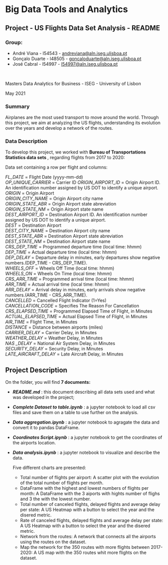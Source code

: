 # Big Data Tools and Analytics

## Project - US Flights Data Set Analysis - README

### Group:

   - André Viana - l54543 - andreviana@aln.iseg.ulisboa.pt
   - Gonçalo Duarte - l48505 - goncaloduarte@aln.iseg.ulisboa.pt
   - José Cabral - l54997 - l54997@aln.iseg.ulisboa.pt
<br>

Masters Data Analytics for Business - ISEG - University of Lisbon

May 2021

### Summary

Airplanes are the most used transport to move around the world. Through this project, we aim at analyzing the US flights, understanding its evolution over the years and develop a network of the routes.

### Data Description

To develop this project, we worked with <b> Bureau of Transportations Statistics data sets </b>, regarding flights from 2017 to 2020:

Data set containing a row per flight and columns:

<i>FL_DATE</i> = Flight Date (yyyy-mm-dd)  
<i>OP_UNIQUE_CARRIER</i> = Carrier ID 
<i>ORIGIN_AIRPORT_ID</i> = Origin Airport ID. An identification number assigned by US DOT to identify a unique airport.  
<i>ORIGIN</i> = Origin Airport  
<i>ORIGIN_CITY_NAME</i> = Origin Airport city name  
<i>ORIGIN_STATE_ABR</i> = Origin Airport state abreviation  
<i>ORIGIN_STATE_NM</i> = Origin Airport state name  
<i>DEST_AIRPORT_ID</i> = Destination Airport ID. An identification number assigned by US DOT to identify a unique airport.  
<i>DEST</i> = Destination Airport  
<i>DEST_CITY_NAME</i> = Destination Airport city name  
<i>DEST_STATE_ABR</i> = Destination Airport state abreviation  
<i>DEST_STATE_NM</i> = Destination Airport state name  
<i>CRS_DEP_TIME</i> = Programmed departure time (local time: hhmm)  
<i>DEP_TIME</i> = Actual departure time (local time: hhmm)  
<i>DEP_DELAY</i> = Departure delay in minutes, early departures show negative numbers.(DEP_TIME - CRS_DEP_TIME).  
<i>WHEELS_OFF</i> = Wheels Off Time (local time: hhmm)  
<i>WHEELS_ON</i> =  Wheels On Time (local time: hhmm)  
<i>CRS_ARR_TIME</i> = Programmed arrival time (local time: hhmm)  
<i>ARR_TIME</i> = Actual arrival time (local time: hhmm)  
<i>ARR_DELAY</i> = Arrival delay in minutes, early arrivals show negative numbers.(ARR_TIME - CRS_ARR_TIME).  
<i>CANCELLED</i> = Cancelled Flight Indicator (1=Yes)   
<i>CANCELLATION_CODE</i> = Specifies The Reason For Cancellation   
<i>CRS_ELAPSED_TIME</i> = Programmed Elapsed Time of Flight, in Minutes  
<i>ACTUAL_ELAPSED_TIME</i> = Actual Elapsed Time of Flight, in Minutes  
<i>AIR_TIME</i> = Flight Time, in Minutes  
<i>DISTANCE</i> = Distance between airports (miles)  
<i>CARRIER_DELAY</i> = Carrier Delay, in Minutes  
<i>WEATHER_DELAY</i> = Weather Delay, in Minutes  
<i>NAS _DELAY</i> = National Air System Delay, in Minutes  
<i>SECURITY_DELAY</i> = Security Delay, in Minutes  
<i>LATE_AIRCRAFT_DELAY</i> = Late Aircraft Delay, in Minutes  

## Project Description


On the folder, you will find <b>7 documents: </b> 
  

  - <b><i>README.md</i></b> : this document describing all data sets used and what was developed in the project;
  
  
  - <b><i>Complete Dataset to table.ipynb</i></b> : a jupyter notebook to load all csv files and save them on a table to use further on the analysis.


  - <b><i>Data aggregation.ipynb</i></b> : a jupyter notebook to agragate the data and convert it to pandas DataFrame.

   
  - <b><i>Coordinates Script.ipynb</i></b> : a jupyter notebook to get the coordinates of the airports location.


  - <b><i>Data analysis.ipynb</i></b> : a jupyter notebook to visualize and describe the data.
  
      Five different charts are presented:
      <br>
      - Total number of flights per airport:
              A scatter plot with the evolution of the total number of flights per month.
              <br>
      - DataFrame with the highest and lowest numbers of flights per month:
              A DataFrame with the 3 aiports with hights number of flighs and 3 the with the lowest number.
              <br>
      - Total number of canceled flights, delayed flights and average delay per state:
              A US Heatmap with a button to select the year and the disered metric.
              <br>
      - Rate of canceled flights, delayed flights and average delay per state:
              A US Heatmap with a button to select the year and the disered metric.
              <br>
      - Network from the routes:
              A network that connects all the airports using the routes on the dataset.
              <br>               
      - Map the network for the 350 routes with more flights between 2017-2020:
              A US map with the 350 routes whit more flights on the dataset.
              <br>    
